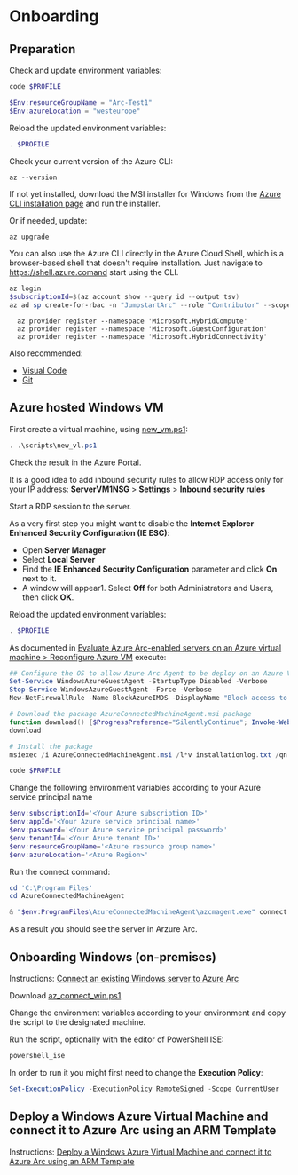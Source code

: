 # Onboarding

## Preparation

Check and update environment variables:
```powershell
code $PROFILE
```
```powershell
$Env:resourceGroupName = "Arc-Test1"
$Env:azureLocation = "westeurope"
```

Reload the updated environment variables:
```powershell
. $PROFILE
```

Check your current version of the Azure CLI:
```powershell
az --version
```

If not yet installed, download the MSI installer for Windows from the [Azure CLI installation page](https://learn.microsoft.com/en-us/cli/azure/install-azure-cli) and run the installer.

Or if needed, update:
```
az upgrade
```

You can also use the Azure CLI directly in the Azure Cloud Shell, which is a browser-based shell that doesn't require installation. Just navigate to https://shell.azure.comand start using the CLI.

```powershell
az login
$subscriptionId=$(az account show --query id --output tsv)
az ad sp create-for-rbac -n "JumpstartArc" --role "Contributor" --scopes "subscriptions/$subscriptionId/resourceGroups/$Env:resourceGroupName"
```

```powershelll
  az provider register --namespace 'Microsoft.HybridCompute'
  az provider register --namespace 'Microsoft.GuestConfiguration'
  az provider register --namespace 'Microsoft.HybridConnectivity'
```

Also recommended:
- [Visual Code](https://code.visualstudio.com/download)
- [Git](https://git-scm.com/downloads)

## Azure hosted Windows VM

First create a virtual machine, using [new_vm.ps1](./scripts/new_vm.ps1):
```powershell
. .\scripts\new_vl.ps1
```

Check the result in the Azure Portal.

It is a good idea to add inbound security rules to allow RDP access only for your IP address: **ServerVM1NSG** > **Settings** > **Inbound security rules** 


Start a RDP session to the server.

As a very first step you might want to disable the **Internet Explorer Enhanced Security Configuration (IE ESC)**: 
- Open **Server Manager**
- Select **Local Server**
- Find the **IE Enhanced Security Configuration** parameter and click **On** next to it. 
- A window will appear1. Select **Off** for both Administrators and Users, then click **OK**.

Reload the updated environment variables:
```powershell
. $PROFILE
```

As documented in [Evaluate Azure Arc-enabled servers on an Azure virtual machine > Reconfigure Azure VM](https://learn.microsoft.com/en-us/azure/azure-arc/servers/plan-evaluate-on-azure-virtual-machine#reconfigure-azure-vm) execute:

```powershell
## Configure the OS to allow Azure Arc Agent to be deploy on an Azure VM
Set-Service WindowsAzureGuestAgent -StartupType Disabled -Verbose
Stop-Service WindowsAzureGuestAgent -Force -Verbose
New-NetFirewallRule -Name BlockAzureIMDS -DisplayName "Block access to Azure IMDS" -Enabled True -Profile Any -Direction Outbound -Action Block -RemoteAddress 169.254.169.254 

# Download the package AzureConnectedMachineAgent.msi package
function download() {$ProgressPreference="SilentlyContinue"; Invoke-WebRequest -Uri https://aka.ms/AzureConnectedMachineAgent -OutFile AzureConnectedMachineAgent.msi}
download

# Install the package
msiexec /i AzureConnectedMachineAgent.msi /l*v installationlog.txt /qn | Out-String
```

```powershell
code $PROFILE
```

Change the following environment variables according to your Azure service principal name
```powershell
$env:subscriptionId='<Your Azure subscription ID>'
$env:appId='<Your Azure service principal name>'
$env:password='<Your Azure service principal password>'
$env:tenantId='<Your Azure tenant ID>'
$env:resourceGroupName='<Azure resource group name>'
$env:azureLocation='<Azure Region>'
```

Run the connect command:
```powershell
cd 'C:\Program Files'
cd AzureConnectedMachineAgent

& "$env:ProgramFiles\AzureConnectedMachineAgent\azcmagent.exe" connect --service-principal-id $env:appId --service-principal-secret $env:password --resource-group $env:resourceGroupName --tenant-id $env:tenantId --location $env:azureLocation --subscription-id $env:subscriptionId
```
 As a result you should see the server in Arzure Arc.

 ## Onboarding Windows (on-premises)

Instructions: [Connect an existing Windows server to Azure Arc](https://azurearcjumpstart.io/azure_arc_jumpstart/azure_arc_servers/general/onboard_server_win)

Download [az_connect_win.ps1](https://github.com/microsoft/azure_arc/blob/main/azure_arc_servers_jumpstart/scripts/az_connect_win.ps1)

Change the environment variables according to your environment and copy the script to the designated machine.

Run the script, optionally with the editor of PowerShell ISE:
```powershell
powershell_ise
```

In order to run it you might first need to change the **Execution Policy**:
```powershell
Set-ExecutionPolicy -ExecutionPolicy RemoteSigned -Scope CurrentUser
```

## Deploy a Windows Azure Virtual Machine and connect it to Azure Arc using an ARM Template

Instructions: [Deploy a Windows Azure Virtual Machine and connect it to Azure Arc using an ARM Template](https://azurearcjumpstart.io/azure_arc_jumpstart/azure_arc_servers/azure/azure_arm_template_win)